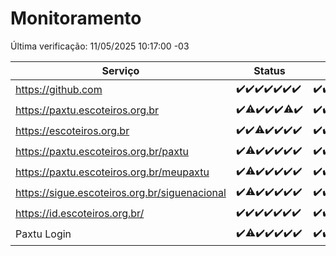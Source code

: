 # Monitoramento

Última verificação: 11/05/2025 10:17:00 -03

|Serviço|Status|Últimas 24h|
|---|---|---|
|https://github.com|<span title="2025-05-04: OK=23">✔️</span><span title="2025-05-05: OK=23">✔️</span><span title="2025-05-06: OK=23">✔️</span><span title="2025-05-07: OK=23">✔️</span><span title="2025-05-08: OK=23">✔️</span><span title="2025-05-09: OK=23">✔️</span><span title="2025-05-10: OK=12">✔️</span>|<span title="10/05/2025 10:17:00 -03 : 200">✔️</span><span title="10/05/2025 11:07:00 -03 : 200">✔️</span><span title="10/05/2025 12:08:00 -03 : 200">✔️</span><span title="10/05/2025 13:09:00 -03 : 200">✔️</span><span title="10/05/2025 14:07:00 -03 : 200">✔️</span><span title="10/05/2025 15:11:00 -03 : 200">✔️</span><span title="10/05/2025 16:06:00 -03 : 200">✔️</span><span title="10/05/2025 17:09:00 -03 : 200">✔️</span><span title="10/05/2025 18:07:00 -03 : 200">✔️</span><span title="10/05/2025 19:07:00 -03 : 200">✔️</span><span title="10/05/2025 20:08:00 -03 : 200">✔️</span><span title="10/05/2025 21:51:00 -03 : 200">✔️</span><span title="10/05/2025 23:38:00 -03 : 200">✔️</span><span title="11/05/2025 00:36:00 -03 : 200">✔️</span><span title="11/05/2025 01:12:00 -03 : 200">✔️</span><span title="11/05/2025 02:09:00 -03 : 200">✔️</span><span title="11/05/2025 03:12:00 -03 : 200">✔️</span><span title="11/05/2025 04:08:00 -03 : 200">✔️</span><span title="11/05/2025 05:11:00 -03 : 200">✔️</span><span title="11/05/2025 06:08:00 -03 : 200">✔️</span><span title="11/05/2025 07:08:00 -03 : 200">✔️</span><span title="11/05/2025 08:06:00 -03 : 200">✔️</span><span title="11/05/2025 09:15:00 -03 : 200">✔️</span><span title="11/05/2025 10:17:00 -03 : 200">✔️</span>|
|https://paxtu.escoteiros.org.br|<span title="2025-05-04: OK=23">✔️</span><span title="2025-05-05: OK=22, Falhas=1">⚠️</span><span title="2025-05-06: OK=23">✔️</span><span title="2025-05-07: OK=23">✔️</span><span title="2025-05-08: OK=23">✔️</span><span title="2025-05-09: OK=22, Falhas=1">⚠️</span><span title="2025-05-10: OK=12">✔️</span>|<span title="10/05/2025 10:17:00 -03 : 200">✔️</span><span title="10/05/2025 11:07:00 -03 : 200">✔️</span><span title="10/05/2025 12:08:00 -03 : 200">✔️</span><span title="10/05/2025 13:10:00 -03 : 200">✔️</span><span title="10/05/2025 14:07:00 -03 : 200">✔️</span><span title="10/05/2025 15:11:00 -03 : 200">✔️</span><span title="10/05/2025 16:06:00 -03 : 200">✔️</span><span title="10/05/2025 17:09:00 -03 : 200">✔️</span><span title="10/05/2025 18:07:00 -03 : 200">✔️</span><span title="10/05/2025 19:07:00 -03 : 200">✔️</span><span title="10/05/2025 20:08:00 -03 : 200">✔️</span><span title="10/05/2025 21:51:00 -03 : 200">✔️</span><span title="10/05/2025 23:38:00 -03 : 200">✔️</span><span title="11/05/2025 00:36:00 -03 : 200">✔️</span><span title="11/05/2025 01:12:00 -03 : 200">✔️</span><span title="11/05/2025 02:09:00 -03 : 200">✔️</span><span title="11/05/2025 03:12:00 -03 : 200">✔️</span><span title="11/05/2025 04:08:00 -03 : 200">✔️</span><span title="11/05/2025 05:11:00 -03 : 200">✔️</span><span title="11/05/2025 06:08:00 -03 : 200">✔️</span><span title="11/05/2025 07:08:00 -03 : 200">✔️</span><span title="11/05/2025 08:06:00 -03 : 200">✔️</span><span title="11/05/2025 09:15:00 -03 : 200">✔️</span><span title="11/05/2025 10:17:00 -03 : 200">✔️</span>|
|https://escoteiros.org.br|<span title="2025-05-04: OK=23">✔️</span><span title="2025-05-05: OK=23">✔️</span><span title="2025-05-06: OK=22, Falhas=1">⚠️</span><span title="2025-05-07: OK=23">✔️</span><span title="2025-05-08: OK=23">✔️</span><span title="2025-05-09: OK=23">✔️</span><span title="2025-05-10: OK=12">✔️</span>|<span title="10/05/2025 10:17:00 -03 : 200">✔️</span><span title="10/05/2025 11:07:00 -03 : 200">✔️</span><span title="10/05/2025 12:08:00 -03 : 200">✔️</span><span title="10/05/2025 13:10:00 -03 : 200">✔️</span><span title="10/05/2025 14:07:00 -03 : 200">✔️</span><span title="10/05/2025 15:11:00 -03 : 200">✔️</span><span title="10/05/2025 16:06:00 -03 : 200">✔️</span><span title="10/05/2025 17:09:00 -03 : 200">✔️</span><span title="10/05/2025 18:07:00 -03 : 200">✔️</span><span title="10/05/2025 19:07:00 -03 : 200">✔️</span><span title="10/05/2025 20:08:00 -03 : 200">✔️</span><span title="10/05/2025 21:51:00 -03 : 200">✔️</span><span title="10/05/2025 23:38:00 -03 : 200">✔️</span><span title="11/05/2025 00:36:00 -03 : 200">✔️</span><span title="11/05/2025 01:12:00 -03 : 200">✔️</span><span title="11/05/2025 02:09:00 -03 : 200">✔️</span><span title="11/05/2025 03:12:00 -03 : 200">✔️</span><span title="11/05/2025 04:08:00 -03 : 200">✔️</span><span title="11/05/2025 05:11:00 -03 : 200">✔️</span><span title="11/05/2025 06:08:00 -03 : 200">✔️</span><span title="11/05/2025 07:08:00 -03 : 200">✔️</span><span title="11/05/2025 08:06:00 -03 : 200">✔️</span><span title="11/05/2025 09:15:00 -03 : 200">✔️</span><span title="11/05/2025 10:17:00 -03 : 200">✔️</span>|
|https://paxtu.escoteiros.org.br/paxtu|<span title="2025-05-04: OK=23">✔️</span><span title="2025-05-05: OK=22, Falhas=1">⚠️</span><span title="2025-05-06: OK=23">✔️</span><span title="2025-05-07: OK=23">✔️</span><span title="2025-05-08: OK=23">✔️</span><span title="2025-05-09: OK=23">✔️</span><span title="2025-05-10: OK=12">✔️</span>|<span title="10/05/2025 10:17:00 -03 : 200">✔️</span><span title="10/05/2025 11:07:00 -03 : 200">✔️</span><span title="10/05/2025 12:08:00 -03 : 200">✔️</span><span title="10/05/2025 13:10:00 -03 : 200">✔️</span><span title="10/05/2025 14:07:00 -03 : 200">✔️</span><span title="10/05/2025 15:11:00 -03 : 200">✔️</span><span title="10/05/2025 16:06:00 -03 : 200">✔️</span><span title="10/05/2025 17:09:00 -03 : 200">✔️</span><span title="10/05/2025 18:07:00 -03 : 200">✔️</span><span title="10/05/2025 19:07:00 -03 : 200">✔️</span><span title="10/05/2025 20:08:00 -03 : 200">✔️</span><span title="10/05/2025 21:51:00 -03 : 200">✔️</span><span title="10/05/2025 23:38:00 -03 : 200">✔️</span><span title="11/05/2025 00:36:00 -03 : 200">✔️</span><span title="11/05/2025 01:12:00 -03 : 200">✔️</span><span title="11/05/2025 02:09:00 -03 : 200">✔️</span><span title="11/05/2025 03:12:00 -03 : 200">✔️</span><span title="11/05/2025 04:08:00 -03 : 200">✔️</span><span title="11/05/2025 05:11:00 -03 : 200">✔️</span><span title="11/05/2025 06:08:00 -03 : 200">✔️</span><span title="11/05/2025 07:08:00 -03 : 200">✔️</span><span title="11/05/2025 08:06:00 -03 : 200">✔️</span><span title="11/05/2025 09:15:00 -03 : 200">✔️</span><span title="11/05/2025 10:17:00 -03 : 200">✔️</span>|
|https://paxtu.escoteiros.org.br/meupaxtu|<span title="2025-05-04: OK=23">✔️</span><span title="2025-05-05: OK=22, Falhas=1">⚠️</span><span title="2025-05-06: OK=23">✔️</span><span title="2025-05-07: OK=23">✔️</span><span title="2025-05-08: OK=23">✔️</span><span title="2025-05-09: OK=23">✔️</span><span title="2025-05-10: OK=12">✔️</span>|<span title="10/05/2025 10:17:00 -03 : 200">✔️</span><span title="10/05/2025 11:07:00 -03 : 200">✔️</span><span title="10/05/2025 12:08:00 -03 : 200">✔️</span><span title="10/05/2025 13:10:00 -03 : 200">✔️</span><span title="10/05/2025 14:07:00 -03 : 200">✔️</span><span title="10/05/2025 15:11:00 -03 : 200">✔️</span><span title="10/05/2025 16:06:00 -03 : 200">✔️</span><span title="10/05/2025 17:09:00 -03 : 200">✔️</span><span title="10/05/2025 18:07:00 -03 : 200">✔️</span><span title="10/05/2025 19:07:00 -03 : 200">✔️</span><span title="10/05/2025 20:08:00 -03 : 200">✔️</span><span title="10/05/2025 21:51:00 -03 : 200">✔️</span><span title="10/05/2025 23:38:00 -03 : 200">✔️</span><span title="11/05/2025 00:36:00 -03 : 200">✔️</span><span title="11/05/2025 01:12:00 -03 : 200">✔️</span><span title="11/05/2025 02:09:00 -03 : 200">✔️</span><span title="11/05/2025 03:12:00 -03 : 200">✔️</span><span title="11/05/2025 04:08:00 -03 : 200">✔️</span><span title="11/05/2025 05:11:00 -03 : 200">✔️</span><span title="11/05/2025 06:08:00 -03 : 200">✔️</span><span title="11/05/2025 07:08:00 -03 : 200">✔️</span><span title="11/05/2025 08:06:00 -03 : 200">✔️</span><span title="11/05/2025 09:15:00 -03 : 200">✔️</span><span title="11/05/2025 10:17:00 -03 : 200">✔️</span>|
|https://sigue.escoteiros.org.br/siguenacional|<span title="2025-05-04: OK=23">✔️</span><span title="2025-05-05: OK=22, Falhas=1">⚠️</span><span title="2025-05-06: OK=23">✔️</span><span title="2025-05-07: OK=23">✔️</span><span title="2025-05-08: OK=23">✔️</span><span title="2025-05-09: OK=23">✔️</span><span title="2025-05-10: OK=12">✔️</span>|<span title="10/05/2025 10:17:00 -03 : 200">✔️</span><span title="10/05/2025 11:07:00 -03 : 200">✔️</span><span title="10/05/2025 12:08:00 -03 : 200">✔️</span><span title="10/05/2025 13:10:00 -03 : 200">✔️</span><span title="10/05/2025 14:07:00 -03 : 200">✔️</span><span title="10/05/2025 15:11:00 -03 : 200">✔️</span><span title="10/05/2025 16:06:00 -03 : 200">✔️</span><span title="10/05/2025 17:09:00 -03 : 200">✔️</span><span title="10/05/2025 18:07:00 -03 : 200">✔️</span><span title="10/05/2025 19:07:00 -03 : 200">✔️</span><span title="10/05/2025 20:08:00 -03 : 0">❌</span><span title="10/05/2025 21:51:00 -03 : 200">✔️</span><span title="10/05/2025 23:38:00 -03 : 200">✔️</span><span title="11/05/2025 00:36:00 -03 : 200">✔️</span><span title="11/05/2025 01:12:00 -03 : 200">✔️</span><span title="11/05/2025 02:09:00 -03 : 200">✔️</span><span title="11/05/2025 03:12:00 -03 : 200">✔️</span><span title="11/05/2025 04:08:00 -03 : 200">✔️</span><span title="11/05/2025 05:11:00 -03 : 200">✔️</span><span title="11/05/2025 06:08:00 -03 : 200">✔️</span><span title="11/05/2025 07:08:00 -03 : 200">✔️</span><span title="11/05/2025 08:06:00 -03 : 200">✔️</span><span title="11/05/2025 09:15:00 -03 : 200">✔️</span><span title="11/05/2025 10:17:00 -03 : 200">✔️</span>|
|https://id.escoteiros.org.br/|<span title="2025-05-04: OK=23">✔️</span><span title="2025-05-05: OK=23">✔️</span><span title="2025-05-06: OK=23">✔️</span><span title="2025-05-07: OK=23">✔️</span><span title="2025-05-08: OK=23">✔️</span><span title="2025-05-09: OK=23">✔️</span><span title="2025-05-10: OK=12">✔️</span>|<span title="10/05/2025 10:17:00 -03 : 200">✔️</span><span title="10/05/2025 11:07:00 -03 : 200">✔️</span><span title="10/05/2025 12:08:00 -03 : 200">✔️</span><span title="10/05/2025 13:10:00 -03 : 200">✔️</span><span title="10/05/2025 14:07:00 -03 : 200">✔️</span><span title="10/05/2025 15:11:00 -03 : 200">✔️</span><span title="10/05/2025 16:06:00 -03 : 200">✔️</span><span title="10/05/2025 17:09:00 -03 : 200">✔️</span><span title="10/05/2025 18:07:00 -03 : 200">✔️</span><span title="10/05/2025 19:07:00 -03 : 200">✔️</span><span title="10/05/2025 20:08:00 -03 : 200">✔️</span><span title="10/05/2025 21:51:00 -03 : 200">✔️</span><span title="10/05/2025 23:38:00 -03 : 200">✔️</span><span title="11/05/2025 00:36:00 -03 : 200">✔️</span><span title="11/05/2025 01:12:00 -03 : 200">✔️</span><span title="11/05/2025 02:09:00 -03 : 200">✔️</span><span title="11/05/2025 03:12:00 -03 : 200">✔️</span><span title="11/05/2025 04:08:00 -03 : 200">✔️</span><span title="11/05/2025 05:11:00 -03 : 200">✔️</span><span title="11/05/2025 06:08:00 -03 : 200">✔️</span><span title="11/05/2025 07:08:00 -03 : 200">✔️</span><span title="11/05/2025 08:06:00 -03 : 200">✔️</span><span title="11/05/2025 09:15:00 -03 : 200">✔️</span><span title="11/05/2025 10:17:00 -03 : 200">✔️</span>|
|Paxtu Login|<span title="2025-05-04: OK=23">✔️</span><span title="2025-05-05: OK=22, Falhas=1">⚠️</span><span title="2025-05-06: OK=23">✔️</span><span title="2025-05-07: OK=23">✔️</span><span title="2025-05-08: OK=23">✔️</span><span title="2025-05-09: OK=23">✔️</span><span title="2025-05-10: OK=12">✔️</span>|<span title="10/05/2025 10:17:00 -03 : 200">✔️</span><span title="10/05/2025 11:07:00 -03 : 200">✔️</span><span title="10/05/2025 12:08:00 -03 : 200">✔️</span><span title="10/05/2025 13:10:00 -03 : 200">✔️</span><span title="10/05/2025 14:07:00 -03 : 200">✔️</span><span title="10/05/2025 15:11:00 -03 : 200">✔️</span><span title="10/05/2025 16:06:00 -03 : 200">✔️</span><span title="10/05/2025 17:09:00 -03 : 200">✔️</span><span title="10/05/2025 18:07:00 -03 : 200">✔️</span><span title="10/05/2025 19:07:00 -03 : 200">✔️</span><span title="10/05/2025 20:08:00 -03 : 200">✔️</span><span title="10/05/2025 21:51:00 -03 : 200">✔️</span><span title="10/05/2025 23:38:00 -03 : 200">✔️</span><span title="11/05/2025 00:36:00 -03 : 200">✔️</span><span title="11/05/2025 01:12:00 -03 : 200">✔️</span><span title="11/05/2025 02:09:00 -03 : 200">✔️</span><span title="11/05/2025 03:12:00 -03 : 200">✔️</span><span title="11/05/2025 04:08:00 -03 : 200">✔️</span><span title="11/05/2025 05:11:00 -03 : 200">✔️</span><span title="11/05/2025 06:08:00 -03 : 200">✔️</span><span title="11/05/2025 07:08:00 -03 : 200">✔️</span><span title="11/05/2025 08:06:00 -03 : 200">✔️</span><span title="11/05/2025 09:15:00 -03 : 200">✔️</span><span title="11/05/2025 10:17:00 -03 : 200">✔️</span>|
